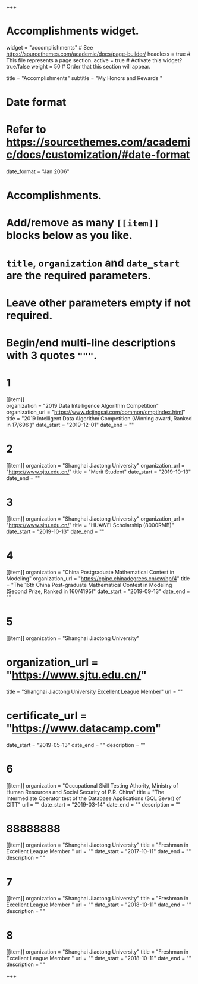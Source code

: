 +++
# Accomplishments widget.
widget = "accomplishments"  # See https://sourcethemes.com/academic/docs/page-builder/
headless = true  # This file represents a page section.
active = true  # Activate this widget? true/false
weight = 50  # Order that this section will appear.

title = "Accomplish&shy;ments"
subtitle = "My Honors and Rewards "

# Date format
#   Refer to https://sourcethemes.com/academic/docs/customization/#date-format
date_format = "Jan 2006"

# Accomplishments.
#   Add/remove as many `[[item]]` blocks below as you like.
#   `title`, `organization` and `date_start` are the required parameters.
#   Leave other parameters empty if not required.
#   Begin/end multi-line descriptions with 3 quotes `"""`.

# 1
[[item]]  
  organization = "2019 Data Intelligence Algorithm Competition"
  organization_url = "https://www.dcjingsai.com/common/cmptIndex.html"
  title = "2019 Intelligent Data Algorithm Competition (Winning award, Ranked in 17/696 )"
  date_start = "2019-12-01"
  date_end = ""
# 2  
[[item]]
  organization = "Shanghai Jiaotong University"
  organization_url = "https://www.sjtu.edu.cn/"
  title = "Merit Student"
  date_start = "2019-10-13"
  date_end = ""
 # 3 
[[item]]
  organization = "Shanghai Jiaotong University"
  organization_url = "https://www.sjtu.edu.cn/"
  title = "HUAWEI Scholarship (8000RMB)"
  date_start = "2019-10-13"
  date_end = ""
# 4  
[[item]]
  organization = "China Postgraduate Mathematical Contest in Modeling"
  organization_url = "https://cpipc.chinadegrees.cn/cw/hp/4"
  title = "The 16th China Post-graduate Mathematical Contest in Modeling (Second Prize, Ranked in 160/4195)"
  date_start = "2019-09-13"
  date_end = ""
# 5
[[item]]
  organization = "Shanghai Jiaotong University"
  # organization_url = "https://www.sjtu.edu.cn/"
  title = "Shanghai Jiaotong University Excellent League Member"
  url = ""
  # certificate_url = "https://www.datacamp.com"
  date_start = "2019-05-13"
  date_end = ""
  description = ""
  
 # 6 
[[item]]
  organization = "Occupational Skill Testing Athority, Ministry of Human Resources and Social Security of P.R. China"
  title = "The Intermediate Operator test of the Database Applications (SQL Sever) of CITT"
  url = ""
  date_start = "2019-03-14"
  date_end = ""
  description = ""
  
# 88888888
[[item]]
  organization = "Shanghai Jiaotong University"
  title = "Freshman in Excellent League Member "
  url = ""
  date_start = "2017-10-11"
  date_end = ""
  description = ""
  
 # 7
[[item]]
  organization = "Shanghai Jiaotong University"
  title = "Freshman in Excellent League Member "
  url = ""
  date_start = "2018-10-11"
  date_end = ""
  description = ""

# 8
[[item]]
  organization = "Shanghai Jiaotong University"
  title = "Freshman in Excellent League Member "
  url = ""
  date_start = "2018-10-11"
  date_end = ""
  description = ""

  




+++
